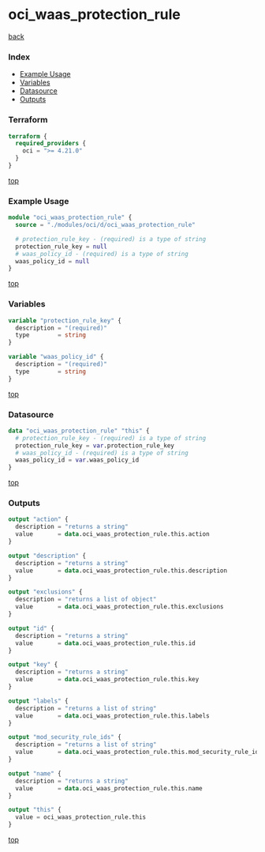 # oci_waas_protection_rule

[back](../oci.md)

### Index

- [Example Usage](#example-usage)
- [Variables](#variables)
- [Datasource](#datasource)
- [Outputs](#outputs)

### Terraform

```terraform
terraform {
  required_providers {
    oci = ">= 4.21.0"
  }
}
```

[top](#index)

### Example Usage

```terraform
module "oci_waas_protection_rule" {
  source = "./modules/oci/d/oci_waas_protection_rule"

  # protection_rule_key - (required) is a type of string
  protection_rule_key = null
  # waas_policy_id - (required) is a type of string
  waas_policy_id = null
}
```

[top](#index)

### Variables

```terraform
variable "protection_rule_key" {
  description = "(required)"
  type        = string
}

variable "waas_policy_id" {
  description = "(required)"
  type        = string
}
```

[top](#index)

### Datasource

```terraform
data "oci_waas_protection_rule" "this" {
  # protection_rule_key - (required) is a type of string
  protection_rule_key = var.protection_rule_key
  # waas_policy_id - (required) is a type of string
  waas_policy_id = var.waas_policy_id
}
```

[top](#index)

### Outputs

```terraform
output "action" {
  description = "returns a string"
  value       = data.oci_waas_protection_rule.this.action
}

output "description" {
  description = "returns a string"
  value       = data.oci_waas_protection_rule.this.description
}

output "exclusions" {
  description = "returns a list of object"
  value       = data.oci_waas_protection_rule.this.exclusions
}

output "id" {
  description = "returns a string"
  value       = data.oci_waas_protection_rule.this.id
}

output "key" {
  description = "returns a string"
  value       = data.oci_waas_protection_rule.this.key
}

output "labels" {
  description = "returns a list of string"
  value       = data.oci_waas_protection_rule.this.labels
}

output "mod_security_rule_ids" {
  description = "returns a list of string"
  value       = data.oci_waas_protection_rule.this.mod_security_rule_ids
}

output "name" {
  description = "returns a string"
  value       = data.oci_waas_protection_rule.this.name
}

output "this" {
  value = oci_waas_protection_rule.this
}
```

[top](#index)